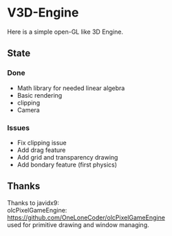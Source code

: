# V3D-Engine

Here is a simple open-GL like 3D Engine. 

## State 

### Done
- Math library for needed linear algebra 
- Basic rendering 
- clipping
-  Camera 

### Issues
- Fix clipping issue
- Add drag feature
- Add grid and transparency drawing
- Add bondary feature (first physics)


## Thanks
Thanks to javidx9: \
olcPixelGameEngine: https://github.com/OneLoneCoder/olcPixelGameEngine \
used for primitive drawing and window managing.
